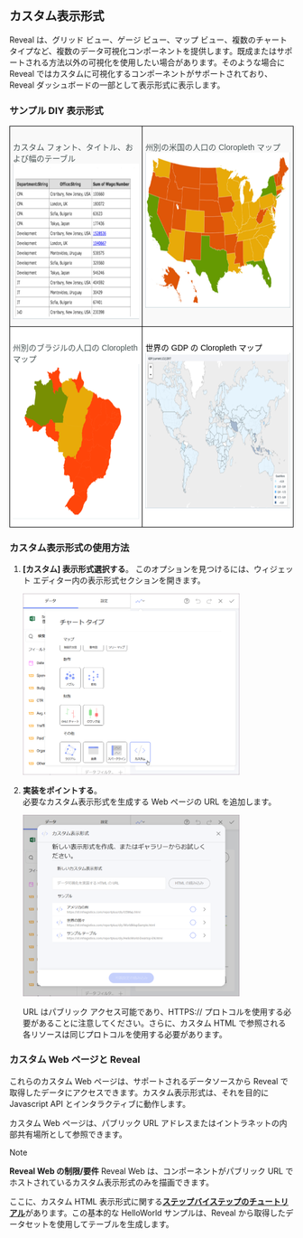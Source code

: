 ## カスタム表示形式

Reveal は、グリッド ビュー、ゲージ ビュー、マップ ビュー、複数のチャート タイプなど、複数のデータ可視化コンポーネントを提供します。既成またはサポートされる方法以外の可視化を使用したい場合があります。そのような場合に Reveal ではカスタムに可視化するコンポーネントがサポートされており、Reveal ダッシュボードの一部として表示形式に表示します。

### サンプル DIY 表示形式

<style type="text/css">
.tg  {border-collapse:collapse;border-spacing:0;}
.tg td{border-color:black;border-style:solid;border-width:1px;font-family:Arial, sans-serif;font-size:14px;
  overflow:hidden;padding:10px 5px;word-break:normal;}
.tg th{border-color:black;border-style:solid;border-width:1px;font-family:Arial, sans-serif;font-size:14px;
  font-weight:normal;overflow:hidden;padding:10px 5px;word-break:normal;}
.tg .tg-2ovq{background-color:rgb(255, 255, 255);color:rgb(0, 0, 0);text-align:left;vertical-align:top}
.tg .tg-spkm{background-color:rgb(255, 255, 255);color:rgb(73, 85, 85);text-align:left;vertical-align:top}
.tg .tg-x3gl{background-color:rgb(249, 249, 249);color:rgb(73, 85, 85);text-align:left;vertical-align:top}
</style>
<table class="tg">
<thead>
  <tr>
    <th class="tg-x3gl"><br>カスタム フォント、タイトル、および幅のテーブル<br><img src="images/HRDashboardEmployeesDIY_All.png" alt="Image" width="343" height="275"></th>
    <th class="tg-x3gl"><br>州別の米国の人口の Cloropleth マップ<br><img src="images/StatePopulation_all.png" alt="Image" width="400" height="275"></th>
  </tr>
</thead>
<tbody>
  <tr>
    <td class="tg-spkm"><br>州別のブラジルの人口の Cloropleth マップ<br><img src="images/BrazilStatePopulation_all.png" alt="Image" width="343" height="275"></td>
    <td class="tg-2ovq"><br>世界の GDP の Cloropleth マップ<br><img src="images/WorldPopulationGDP_All.png" alt="Image" width="400" height="275"></td>
  </tr>
</tbody>
</table>

### カスタム表示形式の使用方法

1. **[カスタム] 表示形式選択する**。 
このオプションを見つけるには、ウィジェット エディター内の表示形式セクションを開きます。

   <img src="images/custom-visualization-access.png" alt="Selecting the Custom Visualization in Reveal" width="80%"/>

2. **実装をポイントする**。  
必要なカスタム表示形式を生成する Web ページの URL を追加します。

   <img src="images/custom-visualization-config.png" alt="Showing the Custom Visualization configuration screen within Reveal" width="80%"/>

   URL はパブリック アクセス可能であり、HTTPS:// プロトコルを使用する必要があることに注意してください。さらに、カスタム HTML で参照される各リソースは同じプロトコルを使用する必要があります。


### カスタム Web ページと Reveal
これらのカスタム Web ページは、サポートされるデータソースから Reveal で取得したデータにアクセスできます。カスタム表示形式は、それを目的に Javascript API とインタラクティブに動作します。

カスタム Web ページは、パブリック URL アドレスまたはイントラネットの内部共有場所として参照できます。

>[!NOTE]
>**Reveal Web の制限/要件**
>Reveal Web は、コンポーネントがパブリック URL でホストされているカスタム表示形式のみを描画できます。

ここに、カスタム HTML 表示形式に関する[**ステップバイステップのチュートリアル**](diy-visualization-step-by-step.md)があります。この基本的な HelloWorld サンプルは、Reveal から取得したデータセットを使用してテーブルを生成します。
